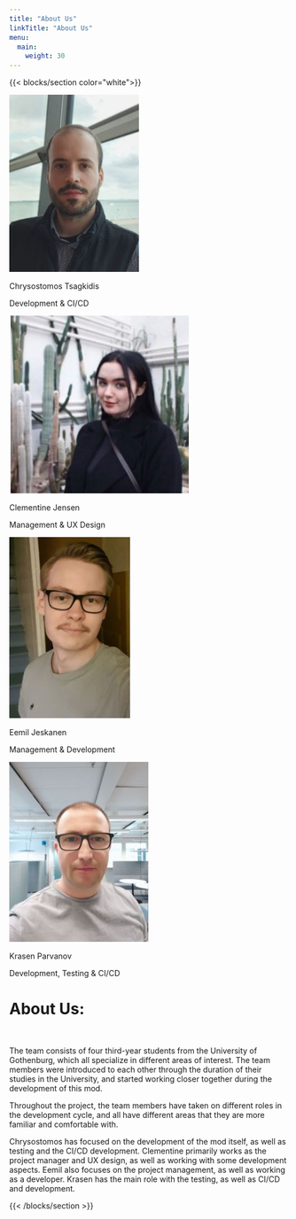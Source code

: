 ```yaml
---
title: "About Us"
linkTitle: "About Us"
menu:
  main:
    weight: 30
---
```


{{< blocks/section  color="white">}}
<div class="container">
  <div class="row">
  <div class="description-image col-sm">
    <img src="chrys small picture.JPG" alt="Picture of Chrysostomos">
    <p  class="name-p"> Chrysostomos Tsagkidis</p>
    <p> Development & CI/CD</p>

  </div>

  <div class="description-image col-sm"> 
    <img src="clem small picture.JPG" alt="Picture of Clementine">
    <p  class="name-p"> Clementine Jensen</p>
    <p> Management & UX Design</p>
  </div>

  <div class="description-image col-sm">
    <img src="Eemil small picture.JPG" alt="Picture of Eemil">
    <p  class="name-p"> Eemil Jeskanen</p>
    <p> Management & Development</p>

  </div>

  <div class="description-image col-sm">
    <img src="krasen small picture.JPG" alt="Picture of Krasen">
    <p class="name-p"> Krasen Parvanov</p>
    <p> Development, Testing & CI/CD</p>
  </div>

  <div class="about-us-description">
    <h1>About Us:</h1>
    <br>
    <p>The team consists of four third-year students from the University of Gothenburg, which all specialize in different areas of interest. The team members were introduced to each other through the duration of their studies in the University, and started working closer together during the development of this mod.</p>
    <p> Throughout the project, the team members have taken on different roles in the development cycle, and all have different areas that they are more familiar and comfortable with. </p>
    <p>Chrysostomos has focused on the development of the mod itself, as well as testing and the CI/CD development. Clementine primarily works as the project manager and UX design, as well as working with some development aspects. Eemil also focuses on the project management, as well as working as a developer. Krasen has the main role with the testing, as well as CI/CD and development. </p>

  </div>
  </div>
</div>

{{< /blocks/section >}}

